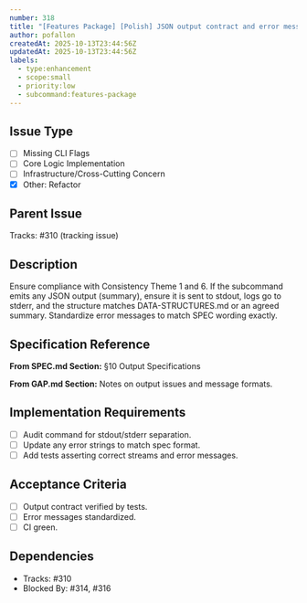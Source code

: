 ```yaml
---
number: 318
title: "[Features Package] [Polish] JSON output contract and error message standardization"
author: pofallon
createdAt: 2025-10-13T23:44:56Z
updatedAt: 2025-10-13T23:44:56Z
labels:
  - type:enhancement
  - scope:small
  - priority:low
  - subcommand:features-package
---
```


## Issue Type
- [ ] Missing CLI Flags
- [ ] Core Logic Implementation
- [ ] Infrastructure/Cross-Cutting Concern
- [x] Other: Refactor

## Parent Issue
Tracks: #310 (tracking issue)

## Description
Ensure compliance with Consistency Theme 1 and 6. If the subcommand emits any JSON output (summary), ensure it is sent to stdout, logs go to stderr, and the structure matches DATA-STRUCTURES.md or an agreed summary. Standardize error messages to match SPEC wording exactly.

## Specification Reference
**From SPEC.md Section:** §10 Output Specifications

**From GAP.md Section:** Notes on output issues and message formats.

## Implementation Requirements
- [ ] Audit command for stdout/stderr separation.
- [ ] Update any error strings to match spec format.
- [ ] Add tests asserting correct streams and error messages.

## Acceptance Criteria
- [ ] Output contract verified by tests.
- [ ] Error messages standardized.
- [ ] CI green.

## Dependencies
- Tracks: #310
- Blocked By: #314, #316

